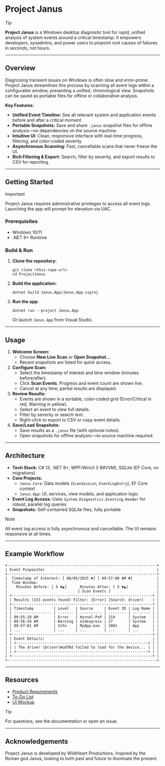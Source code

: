 # Project Janus

> [!TIP]
> **Project Janus** is a Windows desktop diagnostic tool for rapid, unified analysis of system events around a critical timestamp. It empowers developers, sysadmins, and power users to pinpoint root causes of failures in seconds, not hours.

---

## Overview

Diagnosing transient issues on Windows is often slow and error-prone. Project Janus streamlines this process by scanning all event logs within a configurable window, presenting a unified, chronological view. Snapshots can be saved as portable files for offline or collaborative analysis.

**Key Features:**
- **Unified Event Timeline:** See all relevant system and application events before and after a critical moment.
- **Portable Snapshots:** Save and share `.janus` snapshot files for offline analysis—no dependencies on the source machine.
- **Intuitive UI:** Clean, responsive interface with real-time progress, filtering, and color-coded severity.
- **Asynchronous Scanning:** Fast, cancellable scans that never freeze the UI.
- **Rich Filtering & Export:** Search, filter by severity, and export results to CSV for reporting.

---

## Getting Started

> [!IMPORTANT]
> Project Janus requires administrative privileges to access all event logs. Launching the app will prompt for elevation via UAC.

### Prerequisites
- Windows 10/11
- .NET 9+ Runtime

### Build & Run
1. **Clone the repository:**
   ```pwsh
   git clone <this-repo-url>
   cd ProjectJanus
   ```
2. **Build the application:**
   ```pwsh
   dotnet build Janus.App/Janus.App.csproj
   ```
3. **Run the app:**
   ```pwsh
   dotnet run --project Janus.App
   ```
   Or launch `Janus.App` from Visual Studio.

---

## Usage

1. **Welcome Screen:**
   - Choose **New Live Scan** or **Open Snapshot...**
   - Recent snapshots are listed for quick access.
2. **Configure Scan:**
   - Select the timestamp of interest and time window (minutes before/after).
   - Click **Scan Events**. Progress and event count are shown live.
   - Cancel at any time; partial results are displayed.
3. **Review Results:**
   - Events are shown in a sortable, color-coded grid (Error/Critical in red, Warning in yellow).
   - Select an event to view full details.
   - Filter by severity or search text.
   - Right-click to export to CSV or copy event details.
4. **Save/Load Snapshots:**
   - Save results as a `.janus` file (with optional notes).
   - Open snapshots for offline analysis—no source machine required.

---

## Architecture

- **Tech Stack:** C# 13, .NET 9+, WPF/WinUI 3 (MVVM), SQLite (EF Core, no migrations)
- **Core Projects:**
  - `Janus.Core`: Data models (`ScanSession`, `EventLogEntry`), EF Core context
  - `Janus.App`: UI, services, view models, and application logic
- **Event Log Access:** Uses `System.Diagnostics.Eventing.Reader` for robust, parallel log queries
- **Snapshots:** Self-contained SQLite files, fully portable

> [!NOTE]
> All event log access is fully asynchronous and cancellable. The UI remains responsive at all times.

---

## Example Workflow

```plaintext
+--------------------------------------------------------------------+
| Event Pinpointer                                                   |
+--------------------------------------------------------------------+
|  Timestamp of Interest: [ 08/05/2025 ▼] [ 09:57:00 AM ▼]           |
|  Time Window:                                                      |
|    Minutes Before: [ 5 ▼▲]      Minutes After: [ 5 ▼▲]             |
|                                [ Scan Events ]                     |
| +----------------------------------------------------------------+ |
| | Results (153 events found) Filter: [Error] [Search: driver]    | |
| +----------------------------------------------------------------+ |
| | Timestamp         | Level   | Source     | Event ID | Log Name | |
| | ----------------- | ------- | ---------- | -------- | -------- | |
| | 09:55:10 AM       | Error   | Kernel-PnP | 219      | System   | |
| | 09:56:59 AM       | Warning | e1dexpress | 27       | System   | |
| | 09:57:01 AM       | Info    | MyApp.exe  | 1001     | App      | |
| | ...               | ...     | ...        | ...      | ...      | |
| +----------------------------------------------------------------+ |
| | Event Details:                                                 | |
| | +------------------------------------------------------------+ | |
| | | The driver \Driver\WudfRd failed to load for the device... | | |
| | +------------------------------------------------------------+ | |
| +----------------------------------------------------------------+ |
+--------------------------------------------------------------------+
```

---

## Resources
- [Product Requirements](docs/prd/ProjectJanus.md)
- [To-Do List](docs/TODO.md)
- [UI Mockup](docs/ui_mockup.txt)

> [!TIP]
> For questions, see the documentation or open an issue.

---

## Acknowledgements
Project Janus is developed by WildHeart Productions. Inspired by the Roman god Janus, looking to both past and future to illuminate the present.
